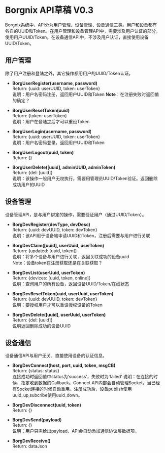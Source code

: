 Borgnix API草稿 V0.3
===================

Borgnix系统中，API分为用户管理、设备管理、设备通信三类。用户和设备都有各自的UUID和Token。在用户管理和设备管理API中，需要涉及用户认证的部分，使用用户UUID/Token。在设备通信API中，不涉及用户认证，直接使用设备UUID/Token。

用户管理
------------
除了用户注册和登陆之外，其它操作都用用户的UUID/Token认证。

- **BorgUserRegister(username, password)**  
  Return: {uuid: userUUID, token: userToken}  
  说明：用户名密码注册，返回用户UUID和Token
  **Note**：在注册失败时返回值的确定？

- **BorgUserResetToken(uuid)**  
Return: {token: userToken}  
说明：用户在登陆之后才可以重设Token  

- **BorgUserLogin(username, password)**  
Return: {uuid: userUUID, token: userToken}  
说明：用户名密码登录，返回用户UUID和Token  

- **BorgUserLogout(uuid, token)**  
Return: {}  

- **BorgUserDelete([uuid], adminUUID, adminToken)**  
Return: {del: [uuid]}  
说明：该操作一般用户无权执行，需要用管理员UUID/Token验证。返回删除成功用户的UUID  

设备管理
------------
设备管理API，是与用户绑定的操作，需要验证用户（通过UUID/Token）。

- **BorgDevRegister(devType, devDesc)**  
Return: {uuid: devUUID, token: devToken}  
说明：该API用于设备端申请UUID和Token，注册后需要与用户进行关联   

- **BorgDevClaim([uuid], userUuid, userToken)**  
Return: {updated: [uuid, token]}  
说明：将多个设备与用户进行关联，返回关联成功的设备uuid  
Note：设备token在注册获取还是在关联获取？

- **BorgDevList(userUuid, userToken)**  
Return: {devices: [uuid, token, online]}  
说明：查询用户的所有设备，返回设备UUID/Token/在线状态  

- **BorgDevResetToken(uuid, userUuid, userToken)**  
Return: {uuid: devUUID, token: devToken}  
说明：要授权用户才可以重设授权设备的Token  

- **BorgDevDelete([uuid], userUuid, userToken)**  
Return: {del: [uuid]}  
说明返回删除成功的设备UUID  

设备通信
------------

设备通信API与用户无关，直接使用设备的认证信息。

- **BorgDevConnect(host, port, uuid, token, msgCB)**  
Return: {status: status}  
连接成功时返回值中status为‘success’，失败时为‘failed’
说明：在连接的时候，指定收到数据的Callback。Connect API内部会自动管理Socket，当已经有Socket连接的时候自动重用。注册成功后，设备publish使用uuid_up,subcribe使用uuid_down。  


- **BorgDevDisconnect(uuid, token)**  
Return: {}  

- **BorgDevSend(payload)**  
Return: {}  
说明：用户只需给出payload，API会自动添加通信协议层数据项。  

- **BorgDevReceive()**  
Return: dataJson  
